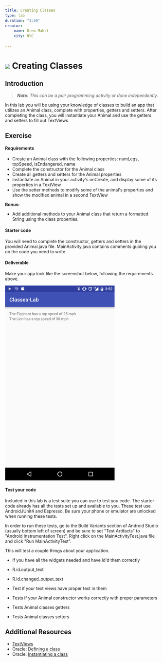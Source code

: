 ```yaml
---
title: Creating Classes
type: lab
duration: "1:30"
creator:
    name: Drew Mahrt
    city: NYC

---
```


# ![](https://ga-dash.s3.amazonaws.com/production/assets/logo-9f88ae6c9c3871690e33280fcf557f33.png) Creating Classes

## Introduction

> ***Note:*** _This can be a pair programming activity or done independently._

In this lab you will be using your knowledge of classes to build an app that utilizes an Animal class, complete with properties, getters and setters. After completing the class, you will instantiate your Animal and use the getters and setters to fill out TextViews.

## Exercise

#### Requirements

- Create an Animal class with the following properties: numLegs, topSpeed, isEndangered, name
- Complete the constructor for the Animal class
- Create all getters and setters for the Animal  properties
- Instantiate an Animal in your activity's onCreate, and display some of its properties in a TextView
- Use the setter methods to modify some of the animal's properties and show the modified animal in a second TextView

**Bonus:**
- Add additional methods to your Animal class that return a formatted String using the class properties.

#### Starter code

You will need to complete the constructor, getters and setters in the provided Animal.java file. MainActivity.java contains comments guiding you on the code you need to write.

#### Deliverable

Make your app look like the screenshot below, following the requirements above.

<img src="./screenshots/classes_lab.png" width="360" height="640">

#### Test your code

Included in this lab is a test suite you can use to test you code. The starter-code already has all the tests set up and available to you. These test use AndroidJUnit4 and Espresso. Be sure your phone or emulator are unlocked when running these tests.

In order to run these tests, go to the Build Variants section of Android Studio (usually bottom left of screen) and be sure to set "Test Artifacts" to "Android Instrumentation Test". Right click on the MainActivityTest.java file and click "Run MainActivityTest".

This will test a couple things about your application.

* If you have all the widgets needed and have id'd them correctly

 * R.id.output_text
 * R.id.changed_output_text
* Test if your text views have proper text in them
* Tests if your Animal constructor works correctly with proper parameters
* Tests Animal classes getters
* Tests Animal classes setters


## Additional Resources

- [TextViews](http://developer.android.com/reference/android/widget/TextView.html)
- Oracle: [Defining a class](https://docs.oracle.com/javase/tutorial/java/javaOO/classes.html)
- Oracle: [Instantiating a class](https://docs.oracle.com/javase/tutorial/java/javaOO/objects.html)
